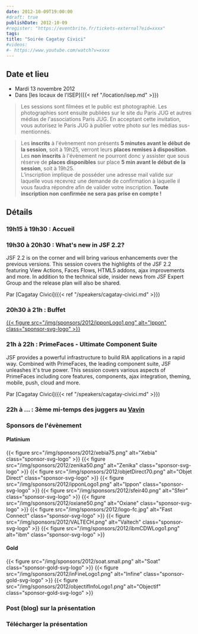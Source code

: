 ```yaml
---
date: 2012-10-09T19:00:00
#draft: true
publishDate: 2012-10-09
#register: "https://eventbrite.fr/tickets-external?eid=xxxx"
tags:
title: "Soirée Cagatay Civici"
#videos: 
#- https://www.youtube.com/watch?v=xxxx
---
```


## Date et lieu

* Mardi 13 novembre 2012
* Dans [les locaux de l'ISEP]({{< ref "/location/isep.md" >}})

> Les sessions sont filmées et le public est photographié. Les photographies sont ensuite publiées sur le site du Paris JUG et autres médias de l'associations Paris JUG. En acceptant cette invitation, vous autorisez le Paris JUG à publier votre photo sur les médias sus-mentionnés.

> Les **inscrits** à l'évènement non présents **5 minutes avant le début de la session**, soit à 19h25, verront leurs **places remises à disposition**.  
Les **non inscrits** à l'évènement ne pourront donc y assister que sous réserve de **places disponibles** sur place **5 min avant le début de la session**, soit à 19h25.  
L’inscription implique de posséder une adresse mail valide sur laquelle vous recevrez une demande de confirmation à laquelle il vous faudra répondre afin de valider votre inscription.
**Toute inscription non confirmée ne sera pas prise en compte !**

## Détails

### 19h15 à 19h30 : Accueil

### 19h30 à 20h30 : What's new in JSF 2.2?

JSF 2.2 is on the corner and will bring various enhancements over the previous versions. This session covers the highlights of the JSF 2.2 featuring View Actions, Faces Flows, HTML5 addons, ajax improvements and more. In addition to the technical side, insider news from JSF Expert Group and the release plan will also be shared.


Par [Cagatay Civici]({{< ref "/speakers/cagatay-civici.md" >}})

### 20h30 à 21h : Buffet

[{{< figure src="/img/sponsors/2012/ipponLogo1.png" alt="Ippon" class="sponsor-svg-logo" >}}](https://fr.ippon.tech/)

### 21h à 22h : PrimeFaces - Ultimate Component Suite

JSF provides a powerful infrastructure to build RIA applications in a rapid way. Combined with PrimeFaces, the leading component suite, JSF unleashes it's true power. This session covers various aspects of PrimeFaces including core features, components, ajax integration, theming, mobile, push, cloud and more.

Par [Cagatay Civici]({{< ref "/speakers/cagatay-civici.md" >}})

### 22h à ... : 3ème mi-temps des juggers au [Vavin](https://maps.google.fr/maps/place?hl=fr&sourceid=navclient-ff&rlz=1B3GGGL_frFR294FR295&um=1&ie=UTF-8&q=restaurant+le+vavin+paris&fb=1&gl=fr&hq=restaurant+le+vavin&hnear=paris&cid=16763854041267710574)

### Sponsors de l'évènement

#### Platinium
{{< figure src="/img/sponsors/2012/xebia75.png" alt="Xebia" class="sponsor-svg-logo" >}}
{{< figure src="/img/sponsors/2012/zenika50.png" alt="Zenika" class="sponsor-svg-logo" >}}
{{< figure src="/img/sponsors/2012/objetDirect70.png" alt="Objet Direct" class="sponsor-svg-logo" >}}
{{< figure src="/img/sponsors/2012/ipponLogo1.png" alt="Ippon" class="sponsor-svg-logo" >}}
{{< figure src="/img/sponsors/2012/sfeir40.png" alt="Sfeir" class="sponsor-svg-logo" >}}
{{< figure src="/img/sponsors/2012/oxiane50.png" alt="Oxiane" class="sponsor-svg-logo" >}}
{{< figure src="/img/sponsors/2012/logo-fc.jpg" alt="Fast Connect" class="sponsor-svg-logo" >}}
{{< figure src="/img/sponsors/2012/VALTECH.png" alt="Valtech" class="sponsor-svg-logo" >}}
{{< figure src="/img/sponsors/2012/ibmCDWLogo1.png" alt="ibm" class="sponsor-svg-logo" >}}

#### Gold
{{< figure src="/img/sponsors/2012/soat.small.png" alt="Soat" class="sponsor-gold-svg-logo" >}}
{{< figure src="/img/sponsors/2012/inFineLogo1.png" alt="Infine" class="sponsor-gold-svg-logo" >}}
{{< figure src="/img/sponsors/2012/objectifInfoLogo1.png" alt="Objectif" class="sponsor-gold-svg-logo" >}}



### Post (blog) sur la présentation

### Télécharger la présentation
